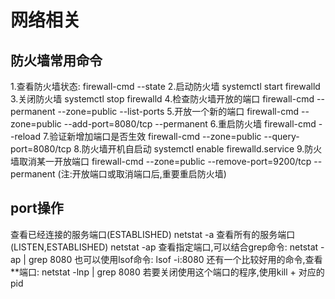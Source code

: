 # 网络相关

## 防火墙常用命令

1.查看防火墙状态:
firewall-cmd --state
2.启动防火墙
systemctl start firewalld
3.关闭防火墙
systemctl stop firewalld
4.检查防火墙开放的端口
firewall-cmd --permanent --zone=public --list-ports
5.开放一个新的端口
firewall-cmd --zone=public --add-port=8080/tcp --permanent
6.重启防火墙
firewall-cmd --reload
7.验证新增加端口是否生效
firewall-cmd --zone=public --query-port=8080/tcp
8.防火墙开机自启动
systemctl enable firewalld.service
9.防火墙取消某一开放端口
firewall-cmd --zone=public --remove-port=9200/tcp --permanent
(注:开放端口或取消端口后,重要重启防火墙)

## port操作

查看已经连接的服务端口(ESTABLISHED)
netstat -a
查看所有的服务端口(LISTEN,ESTABLISHED)
netstat -ap
查看指定端口,可以结合grep命令:
netstat -ap | grep 8080
也可以使用lsof命令:
lsof -i:8080
还有一个比较好用的命令,查看**端口:
netstat -lnp | grep 8080
若要关闭使用这个端口的程序,使用kill + 对应的pid
